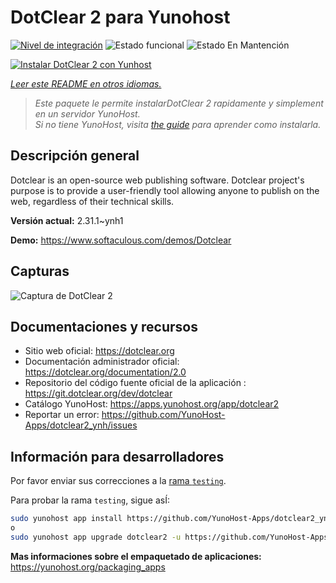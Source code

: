<!--
Este archivo README esta generado automaticamente<https://github.com/YunoHost/apps/tree/master/tools/readme_generator>
No se debe editar a mano.
-->

# DotClear 2 para Yunohost

[![Nivel de integración](https://dash.yunohost.org/integration/dotclear2.svg)](https://ci-apps.yunohost.org/ci/apps/dotclear2/) ![Estado funcional](https://ci-apps.yunohost.org/ci/badges/dotclear2.status.svg) ![Estado En Mantención](https://ci-apps.yunohost.org/ci/badges/dotclear2.maintain.svg)

[![Instalar DotClear 2 con Yunhost](https://install-app.yunohost.org/install-with-yunohost.svg)](https://install-app.yunohost.org/?app=dotclear2)

*[Leer este README en otros idiomas.](./ALL_README.md)*

> *Este paquete le permite instalarDotClear 2 rapidamente y simplement en un servidor YunoHost.*  
> *Si no tiene YunoHost, visita [the guide](https://yunohost.org/install) para aprender como instalarla.*

## Descripción general

Dotclear is an open-source web publishing software. Dotclear project's purpose is to provide a user-friendly tool allowing anyone to publish on the web, regardless of their technical skills.


**Versión actual:** 2.31.1~ynh1

**Demo:** <https://www.softaculous.com/demos/Dotclear>

## Capturas

![Captura de DotClear 2](./doc/screenshots/ss2_dotclear.png)

## Documentaciones y recursos

- Sitio web oficial: <https://dotclear.org>
- Documentación administrador oficial: <https://dotclear.org/documentation/2.0>
- Repositorio del código fuente oficial de la aplicación : <https://git.dotclear.org/dev/dotclear>
- Catálogo YunoHost: <https://apps.yunohost.org/app/dotclear2>
- Reportar un error: <https://github.com/YunoHost-Apps/dotclear2_ynh/issues>

## Información para desarrolladores

Por favor enviar sus correcciones a la [rama `testing`](https://github.com/YunoHost-Apps/dotclear2_ynh/tree/testing).

Para probar la rama `testing`, sigue asÍ:

```bash
sudo yunohost app install https://github.com/YunoHost-Apps/dotclear2_ynh/tree/testing --debug
o
sudo yunohost app upgrade dotclear2 -u https://github.com/YunoHost-Apps/dotclear2_ynh/tree/testing --debug
```

**Mas informaciones sobre el empaquetado de aplicaciones:** <https://yunohost.org/packaging_apps>
